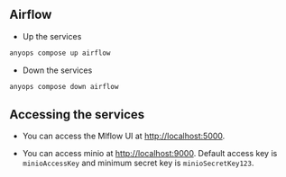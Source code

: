 ## Airflow

* Up the services

```bash
anyops compose up airflow
```

* Down the services

```bash
anyops compose down airflow
```

## Accessing the services

* You can access the Mlflow UI at [http://localhost:5000](http://localhost:5000).

* You can access minio at [http://localhost:9000](http://localhost:9000). Default access key is `minioAccessKey` and
  minimum secret key is `minioSecretKey123`.
